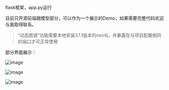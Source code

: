 flask框架，app.py运行

目前只开源前端跟模型部分，可以作为一个展示的Demo，如果需要完整代码欢迎与我取得联系。

> “动态图谱”功能需要本地安装3.1.1版本的neo4j，并暴露在与项目配置相同的端口才可正常使用

部分界面展示：

![image](https://github.com/user-attachments/assets/262c75c8-8024-4361-8162-e9b5270d1150)

![image](https://github.com/user-attachments/assets/303df908-db3f-4068-a6b1-10caa1acc1cb)

![image](https://github.com/user-attachments/assets/13dac7bd-341c-420b-84c9-c1fd8a03b8a6)

